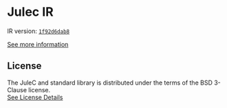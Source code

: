# Julec IR

IR version: [`1f92d6dab8`](https://github.com/julelang/jule/tree/1f92d6dab810ae295414a626ef7a901c7735261c)

[See more information](https://manual.jule.dev/getting-started/install-from-source/compile-from-ir.html)

## License

The JuleC and standard library is distributed under the terms of the BSD 3-Clause license. \
[See License Details](./LICENSE)
